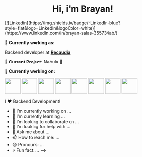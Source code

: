 <h1 align= "center"><b>Hi, i'm Brayan!</b></h1>
[![Linkedin](https://img.shields.io/badge/-LinkedIn-blue?style=flat&logo=Linkedin&logoColor=white)](https://www.linkedin.com/in/brayan-salas-355734ab/)

**💼 Currently working as:**

Backend developer at <a href="https://www.recaudia.com/" target="_blank"><b>Recaudia</b></a>

**🔭 Current Project:** Nebula 🚀

**🌱 Currently working on:**

<code><a href="https://nodejs.org/es/" target="_blank"><img height="50" src="https://www.vectorlogo.zone/logos/nodejs/nodejs-ar21.svg"></a></code>
<code><a href="https://nodejs.org/es/" target="_blank"><img height="50" src="https://www.vectorlogo.zone/logos/json/json-ar21.svg"></a></code>
<code><a href="https://nodejs.org/es/" target="_blank"><img height="50" src="https://www.vectorlogo.zone/logos/git-scm/git-scm-ar21.svg"></a></code>
<code><a href="https://nodejs.org/es/" target="_blank"><img height="50" src="https://www.vectorlogo.zone/logos/nodejs/nodejs-ar21.svg"></a></code>
<code><a href="https://nodejs.org/es/" target="_blank"><img height="50" src="https://www.vectorlogo.zone/logos/nodejs/nodejs-ar21.svg"></a></code>
<code><a href="https://nodejs.org/es/" target="_blank"><img height="50" src="https://www.vectorlogo.zone/logos/nodejs/nodejs-ar21.svg"></a></code>
<code><a href="https://nodejs.org/es/" target="_blank"><img height="50" src="https://www.vectorlogo.zone/logos/nodejs/nodejs-ar21.svg"></a></code>
<code><a href="https://www.mongodb.com/" target="_blank"><img height="50" src="https://www.vectorlogo.zone/logos/mongodb/mongodb-ar21.svg"></a></code>




I ❤️ Backend Development!

- 🔭 I’m currently working on ...
- 🌱 I’m currently learning ...
- 👯 I’m looking to collaborate on ...
- 🤔 I’m looking for help with ...
- 💬 Ask me about ...
- 📫 How to reach me: ...
- 😄 Pronouns: ...
- ⚡ Fun fact: ...
-->
